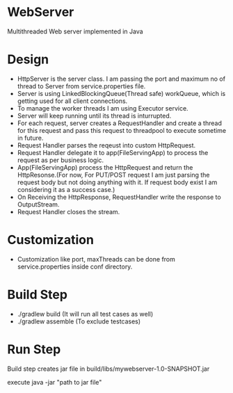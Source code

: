 # WebServer
Multithreaded Web server implemented in Java

# Design
- HttpServer is the server class. I am passing the port and maximum no of thread to Server from service.properties file.
- Server is using LinkedBlockingQueue(Thread safe) workQueue, which is getting used for all client connections.
- To manage the worker threads I am using Executor service.
- Server will keep running until its thread is inturrupted.
- For each request, server creates a RequestHandler and create a thread for this request and pass this request to threadpool to execute sometime in future.
- Request Handler parses the reqeust into custom HttpRequest.
- Request Handler delegate it to app(FileServingApp) to process the request as per business logic.
- App(FileServingApp)  process the HttpRequest and return the HttpResonse.(For now, For PUT/POST request I am just parsing the request body but not doing anything with it. If request body exist I am considering it as a success case.)
- On Receiving the HttpResponse, RequestHandler write the response to OutputStream.
- Request Handler closes the stream.

# Customization
- Customization like port, maxThreads can be done from service.properties inside conf directory.

# Build Step
- ./gradlew build (It will run all test cases as well)
- ./gradlew assemble (To exclude testcases)

# Run Step

Build step creates jar file in build/libs/mywebserver-1.0-SNAPSHOT.jar

execute java -jar "path to jar file"

